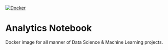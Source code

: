 [![Docker](https://github.com/DiogenesAnalytics/analytics-notebook/actions/workflows/docker-publish-cpu.yml/badge.svg)](https://github.com/DiogenesAnalytics/analytics-notebook/actions/workflows/docker-publish-cpu.yml)

# Analytics Notebook
Docker image for all manner of Data Science & Machine Learning projects.
